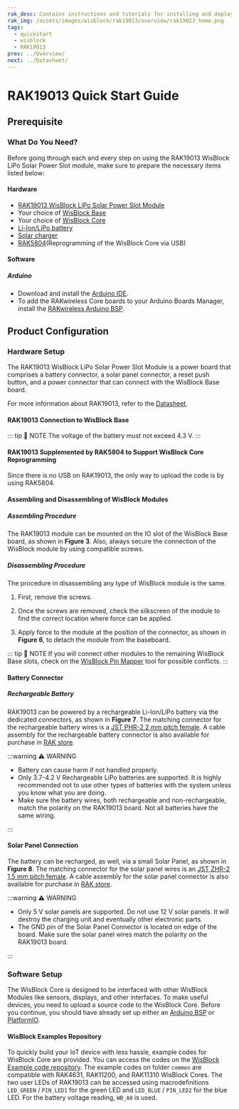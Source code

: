 ```yaml
---
rak_desc: Contains instructions and tutorials for installing and deploying your RAK19013. Instructions are written in a detailed and step-by-step manner for an easier experience in setting up your device. Aside from the hardware configuration, it also contains a software setup that includes detailed example codes that will help you get started.
rak_img: /assets/images/wisblock/rak19013/overview/rak19013_home.png
tags:
  - quickstart
  - wisblock
  - RAK19013
prev: ../Overview/ 
next: ../Datasheet/ 
---
```


# RAK19013 Quick Start Guide

## Prerequisite

### What Do You Need?

Before going through each and every step on using the RAK19013 WisBlock LiPo Solar Power Slot module, make sure to prepare the necessary items listed below:

#### Hardware 

- [RAK19013 WisBlock LiPo Solar Power Slot Module](https://store.rakwireless.com/products/rak19013-lipo-solar-power-slot-module?utm_source=RAK19013&utm_medium=Document&utm_campaign=BuyFromStore)
- Your choice of [WisBlock Base](https://store.rakwireless.com/collections/wisblock-base/)
- Your choice of [WisBlock Core](https://store.rakwireless.com/collections/wisblock-core)
- [Li-Ion/LiPo battery](https://store.rakwireless.com/collections/wisblock-accessory/products/battery-connector-cable)
- [Solar charger](https://store.rakwireless.com/products/solar-panel-connector-cable)
- [RAK5804](https://store.rakwireless.com/products/rak5804-wisblock-interface-extension-board)(Reprogramming of the WisBlock Core via USB) 

#### Software 

##### Arduino

- Download and install the [Arduino IDE](https://www.arduino.cc/en/Main/Software).
- To add the RAKwireless Core boards to your Arduino Boards Manager, install the [RAKwireless Arduino BSP](https://github.com/RAKWireless/RAKwireless-Arduino-BSP-Index).

## Product Configuration

### Hardware Setup

The RAK19013 WisBlock LiPo Solar Power Slot Module is a power board that comprises a battery connector, a solar panel connector, a reset push button, and a power connector that can connect with the WisBlock Base board.

For more information about RAK19013, refer to the [Datasheet](../Datasheet/).

#### RAK19013 Connection to WisBlock Base

<rk-img
  src="/assets/images/wisblock/rak19013/quickstart/rak19013-rechargeable.svg"
  width="80%"
  caption="RAK19013 pinout and connector assignments"
/>

::: tip 📝 NOTE
The voltage of the battery must not exceed 4.3&nbsp;V.
:::

#### RAK19013 Supplemented by RAK5804 to Support WisBlock Core Reprogramming

Since there is no USB on RAK19013, the only way to upload the code is by using RAK5804.

<rk-img
  src="/assets/images/wisblock/rak19013/quickstart/rak19013-rechargeable-rak5804.svg"
  width="80%"
  caption="RAK19013 and RAK5804 Connector assignments"
/>

#### Assembling and Disassembling of WisBlock Modules

##### Assembling Procedure

The RAK19013 module can be mounted on the IO slot of the WisBlock Base board, as shown in **Figure 3**. Also, always secure the connection of the WisBlock module by using compatible screws.

<rk-img
  src="/assets/images/wisblock/rak19013/quickstart/mounting-mechanism.png"
  width="60%"
  caption="RAK19013 mounting connection to WisBlock Base module"
/>


##### Disassembling Procedure

The procedure in disassembling any type of WisBlock module is the same. 

1. First, remove the screws.  

<rk-img
  src="/assets/images/wisblock/rak19013/quickstart/removing_screw.png"
  width="60%"
  caption="Removing screws from the WisBlock module"
/>

2. Once the screws are removed, check the silkscreen of the module to find the correct location where force can be applied.

<rk-img
  src="/assets/images/wisblock/rak19013/quickstart/detach_silkscreen.png"
  width="70%"
  caption="Detaching silkscreen on the WisBlock module"
/>

3. Apply force to the module at the position of the connector, as shown in **Figure 6**, to detach the module from the baseboard.

<rk-img
  src="/assets/images/wisblock/rak19013/quickstart/detach_module.png"
  width="70%"
  caption="Applying even forces on the proper location of a WisBlock module"
/>

::: tip 📝 NOTE
If you will connect other modules to the remaining WisBlock Base slots, check on the [WisBlock Pin Mapper](https://docs.rakwireless.com/Knowledge-Hub/Pin-Mapper/) tool for possible conflicts.
:::

#### Battery Connector

##### Rechargeable Battery

RAK19013 can be powered by a rechargeable Li-Ion/LiPo battery via the dedicated connectors, as shown in **Figure 7**. The matching connector for the rechargeable battery wires is a [JST PHR-2 2&nbsp;mm pitch female](https://www.jst-mfg.com/product/detail_e.php?series=199). A cable assembly for the rechargeable battery connector is also available for purchase in [RAK store](https://store.rakwireless.com/products/battery-connector-cable). 

<rk-img
  src="/assets/images/wisblock/rak19013/quickstart/rak19013-battery-connection.svg"
  width="40%"
  caption="Rechargeable battery connector pin"
/>

:::warning ⚠️ WARNING

- Battery can cause harm if not handled properly.
- Only 3.7-4.2&nbsp;V Rechargeable LiPo batteries are supported. It is highly recommended not to use other types of batteries with the system unless you know what you are doing.
- Make sure the battery wires, both rechargeable and non-rechargeable, match the polarity on the RAK19013 board. Not all batteries have the same wiring.

:::

#### Solar Panel Connection

The battery can be recharged, as well, via a small Solar Panel, as shown in **Figure 8**. The matching connector for the solar panel wires is an [JST ZHR-2 1.5&nbsp;mm pitch female](https://www.jst-mfg.com/product/detail_e.php?series=287). A cable assembly for the solar panel connector is also available for purchase in [RAK store](https://store.rakwireless.com/products/solar-panel-connector-cable). 

<rk-img
  src="/assets/images/wisblock/rak19013/quickstart/rak19013-solar-connection.svg"
  width="40%"
  caption="Solar panel connector VIN and GND"
/>


:::warning ⚠️ WARNING

- Only 5&nbsp;V solar panels are supported. Do not use 12&nbsp;V solar panels. It will destroy the charging unit and eventually other electronic parts.
- The GND pin of the Solar Panel Connector is located on edge of the board. Make sure the solar panel wires match the polarity on the RAK19013 board.

:::

### Software Setup

The WisBlock Core is designed to be interfaced with other WisBlock Modules like sensors, displays, and other interfaces. To make useful devices, you need to upload a source code to the WisBlock Core. 
Before you continue, you should have already set up either an [Arduino BSP](https://github.com/RAKWireless/RAKwireless-Arduino-BSP-Index) or
[PlatformIO](https://github.com/RAKWireless/WisBlock/blob/master/PlatformIO/README.md).

#### WisBlock Examples Repository

To quickly build your IoT device with less hassle, example codes for WisBlock Core are provided. You can access the codes on the [WisBlock Example code repository](https://github.com/RAKWireless/WisBlock/tree/master/examples). The example codes on folder `common` are compatible with RAK4631, RAK11200, and RAK11310 WisBlock Cores.
The two user LEDs of RAK19013 can be accessed using macrodefinitions `LED_GREEN` / `PIN_LED1` for the green LED and `LED_BLUE` / `PIN_LED2` for the blue LED. For the battery voltage reading, `WB_A0` is used.

